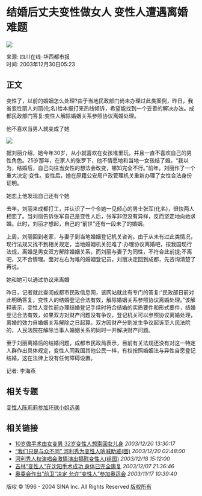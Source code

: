 # 结婚后丈夫变性做女人 变性人遭遇离婚难题

![](//beacon.sina.com.cn/a.gif?noScript)

来源: 四川在线-华西都市报  
时间: 2003年12月30日05:23  

## 正文

变性了，以前的婚姻怎么处理?由于当地民政部门尚未办理过此类案例，昨日，我省变性丽人刘丽(化名)给本报打来热线倾诉，希望能找到一个妥善的解决办法。成都民政部门答复:变性人解除婚姻关系参照协议离婚处理。

他不喜欢当男人就变成了她

![](http://image2.sina.com.cn/dy/images/xfrd_04.gif) 

据刘丽介绍，她今年30岁，从小就喜欢在女孩堆里玩，并且一直不喜欢自己的男性角色。25岁那年，在家人的张罗下，他不情愿地和当地一女孩结了婚。“我以为，结婚后，自己向往当女性的想法会改变，哪知完全不行。”前年，刘丽作了一个重大决定:变性。变性后，她在原籍公安局户政管理机关重新办理了女性合法身份证明。

她恋上他发现自己还有个她

去年，刘丽来成都打工，并认识了一个令她一见倾心的男士张军(化名)，很快两人相恋了。当刘丽告诉张军自己是变性人后，张军非但没有异样，反而坚定地向她求婚。此时，刘丽才想起，自己的“前世”还有一段未了的婚姻。

上周，刘丽回到老家，与妻子到当地婚姻登记机关咨询。由于从未有过此类情况，现行法规又找不到相关规定，当地婚姻机关犯难了:办理协议离婚吧，按我国现行法规，离婚是男女双方解除婚姻关系，而刘丽与妻子为同性，不符合此前提;不离吧，又不合情理。面对左右为难的婚姻登记员，刘丽决定回到成都，先咨询清楚了再说。

她和她可以通过协议来离婚

昨日，记者就此查阅成都市民政信息网，该网站就此有专门的答复:“民政部日前对此明确答复，变性人的结婚登记合法有效，解除婚姻关系参照协议离婚处理。”该解释表示，变性人变性前办理结婚登记手续时符合结婚的实质要件和形式要件，结婚登记合法有效，如果双方对财产问题没有争议，登记机关可以参照协议离婚处理，离婚的效力自婚姻关系解除之日起算。双方因财产分割发生争议起诉至人民法院的，人民法院在解除当事人婚姻关系的同时一并解决财产问题。

至于刘丽离婚后的结婚问题，成都市民政局表示，目前有关法规还没有对这一特定人群作出具体规定，变性人同我国其他公民一样，有权按照婚姻法与异性自愿登记结婚，这在法律上没有任何障碍设置。

记者: 李海燕

## 相关专题

[变性人陈莉莉参加环球小姐选美](http://news.sina.com.cn/z/schelilixuanmei) 

## 相关链接

- [10岁做手术由女变男 32岁变性人想索回女儿身](http://news.sina.com.cn/s/2003-12-20/13302424532.html) _2003/12/20 13:30:17_
- [“我们只是与众不同” 河利秀为变性人呐喊助威(图)](http://ent.sina.com.cn/2003-12-20/0248258305.html) _2003/12/20 02:48:00_
- [河利秀人权演唱会激情演出犒慰变性人(组图)](http://ent.sina.com.cn/2003-12-18/1512256792.html) _2003/12/18 15:12:00_
- [吉林“变性人”在沈阳手术成功 身体已完全康复](http://news.sina.com.cn/c/2003-12-07/21361280509s.shtml) _2003/12/07 21:36:46_
- [奥委会作出“前卫”决定 允许“变性人”参加奥运会](http://sports.sina.com.cn/o/2003-11-17/1039661700.shtml) _2003/11/17 10:39:40_

版权 © 1996 - 2004 SINA Inc. All Rights Reserved [版权所有](http://www.sina.com.cn/intro/copyright.shtml)
<!-- tcd_original_link http://news.sina.com.cn/s/2003-12-30/05232498907.shtml -->

